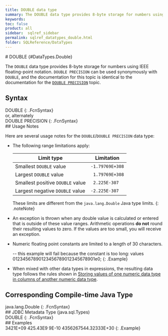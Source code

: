 ```yaml
---
title: DOUBLE data type
summary: The DOUBLE data type provides 8-byte storage for numbers using IEEE floating-point notation. DOUBLE PRECISION can be used synonymously with DOUBLE.
keywords:
toc: false
product: all
sidebar:  sqlref_sidebar
permalink: sqlref_datatypes_double.html
folder: SQLReference/DataTypes
---
```

<section>
<div class="TopicContent" data-swiftype-index="true" markdown="1">
# DOUBLE   {#DataTypes.Double}

The `DOUBLE` data type provides 8-byte storage for numbers using IEEE
floating-point notation. `DOUBLE PRECISION` can be used synonymously
with `DOUBLE`, and the documentation for this topic is identical to the
documentation for the
[`DOUBLE PRECISION`](sqlref_datatypes_doubleprecision.html) topic.

## Syntax

<div class="fcnWrapperWide" markdown="1">
    DOUBLE
{: .FcnSyntax}

</div>
or, alternately

<div class="fcnWrapperWide" markdown="1">
    DOUBLE PRECISION
{: .FcnSyntax}

</div>
## Usage Notes

Here are several usage notes for the `DOUBLE`/`DOUBLE PRECISION` data
type:

* The following range limitations apply:
  <table summary="Range limitations for DOUBLE values"><col /><col /><thead><tr><th>Limit type</th><th>Limitation</th></tr></thead><tbody><tr><td>Smallest <code>DOUBLE</code> value</td><td><code>-1.79769E+308</code></td></tr><tr><td>Largest <code>DOUBLE</code> value</td><td><code> 1.79769E+308</code></td></tr><tr><td>Smallest positive <code>DOUBLE</code> value</td><td><code> 2.225E-307</code></td></tr><tr><td>Largest negative <code>DOUBLE</code> value</td><td><code>-2.225E-307</code></td></tr></tbody></table>
  
  These limits are different from the `java.lang.Double` Java type
  limits.
  {: .noteNote}

* An exception is thrown when any double value is calculated or entered
  that is outside of these value ranges. Arithmetic operations **do
  not** round their resulting values to zero. If the values are too
  small, you will receive an exception.
* Numeric floating point constants are limited to a length of 30
  characters.
  <div class="preWrapperWide" markdown="1">
         -- this example will fail because the constant is too long:
      values 01234567890123456789012345678901e0;
  {: .Example}
  
  </div>

* When mixed with other data types in expressions, the resulting data
  type follows the rules shown in [Storing values of one numeric data
  type in columns of another numeric data
  type](sqlref_datatypes_numerictypes.html#StoringValues).

## Corresponding Compile-time Java Type

<div class="fcnWrapperWide" markdown="1">
    java.lang.Double
{: .FcnSyntax}

</div>
## JDBC Metadata Type (java.sql.Types)

<div class="fcnWrapperWide" markdown="1">
    DOUBLE
{: .FcnSyntax}

</div>
## Examples

<div class="preWrapper" markdown="1">
    3421E+09
    425.43E9
    9E-10
    4356267544.32333E+30
{: .Example}

</div>
</div>
</section>

